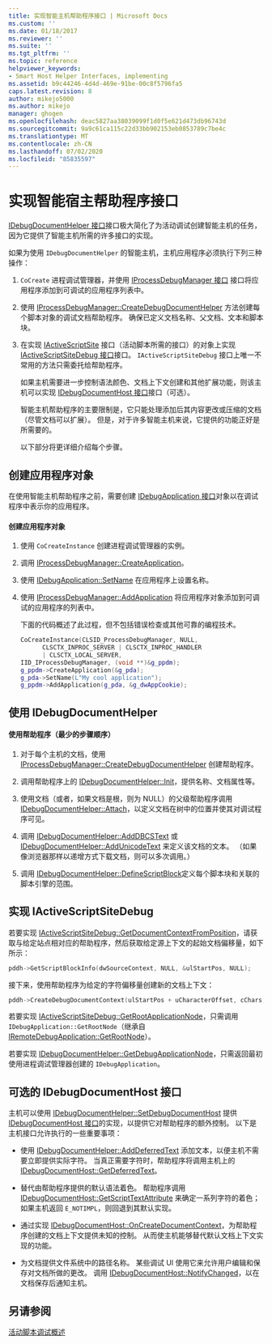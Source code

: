 ```yaml
---
title: 实现智能主机帮助程序接口 | Microsoft Docs
ms.custom: ''
ms.date: 01/18/2017
ms.reviewer: ''
ms.suite: ''
ms.tgt_pltfrm: ''
ms.topic: reference
helpviewer_keywords:
- Smart Host Helper Interfaces, implementing
ms.assetid: b9c44246-4d4d-469e-91be-00c8f5796fa5
caps.latest.revision: 8
author: mikejo5000
ms.author: mikejo
manager: ghogen
ms.openlocfilehash: deac5827aa38039099f1d0f5e621d473db96743d
ms.sourcegitcommit: 9a9c61ca115c22d33bb902153eb0853789c7be4c
ms.translationtype: MT
ms.contentlocale: zh-CN
ms.lasthandoff: 07/02/2020
ms.locfileid: "85835597"
---
```

# <a name="implementing-smart-host-helper-interfaces"></a>实现智能宿主帮助程序接口
[IDebugDocumentHelper 接口](../winscript/reference/idebugdocumenthelper-interface.md)接口极大简化了为活动调试创建智能主机的任务，因为它提供了智能主机所需的许多接口的实现。  
  
 如果为使用 `IDebugDocumentHelper` 的智能主机，主机应用程序必须执行下列三种操作：  
  
1. `CoCreate` 进程调试管理器，并使用 [IProcessDebugManager 接口](../winscript/reference/iprocessdebugmanager-interface.md) 接口将应用程序添加到可调试的应用程序列表中。  
  
2. 使用 [IProcessDebugManager::CreateDebugDocumentHelper](../winscript/reference/iprocessdebugmanager-createdebugdocumenthelper.md) 方法创建每个脚本对象的调试文档帮助程序。 确保已定义文档名称、父文档、文本和脚本块。  
  
3. 在实现 [IActiveScriptSite](../winscript/reference/iactivescriptsite.md) 接口（活动脚本所需的接口）的对象上实现 [IActiveScriptSiteDebug 接口](../winscript/reference/iactivescriptsitedebug-interface.md)接口。 `IActiveScriptSiteDebug` 接口上唯一不常用的方法只需委托给帮助程序。  
  
   如果主机需要进一步控制语法颜色、文档上下文创建和其他扩展功能，则该主机可以实现 [IDebugDocumentHost 接口](../winscript/reference/idebugdocumenthost-interface.md)接口（可选）。  
  
   智能主机帮助程序的主要限制是，它只能处理添加后其内容更改或压缩的文档（尽管文档可以扩展）。 但是，对于许多智能主机来说，它提供的功能正好是所需要的。  
  
   以下部分将更详细介绍每个步骤。  
  
## <a name="create-an-application-object"></a>创建应用程序对象  
 在使用智能主机帮助程序之前，需要创建 [IDebugApplication 接口](../winscript/reference/idebugapplication-interface.md)对象以在调试程序中表示你的应用程序。  
  
#### <a name="to-create-an-application-object"></a>创建应用程序对象  
  
1. 使用 `CoCreateInstance` 创建进程调试管理器的实例。  
  
2. 调用 [IProcessDebugManager::CreateApplication](../winscript/reference/iprocessdebugmanager-createapplication.md)。  
  
3. 使用 [IDebugApplication::SetName](../winscript/reference/idebugapplication-setname.md) 在应用程序上设置名称。  
  
4. 使用 [IProcessDebugManager::AddApplication](../winscript/reference/iprocessdebugmanager-addapplication.md) 将应用程序对象添加到可调试的应用程序的列表中。  
  
     下面的代码概述了此过程，但不包括错误检查或其他可靠的编程技术。  
  
    ```cpp
    CoCreateInstance(CLSID_ProcessDebugManager, NULL,  
          CLSCTX_INPROC_SERVER | CLSCTX_INPROC_HANDLER  
          | CLSCTX_LOCAL_SERVER,  
    IID_IProcessDebugManager, (void **)&g_ppdm);  
    g_ppdm->CreateApplication(&g_pda);  
    g_pda->SetName(L"My cool application");  
    g_ppdm->AddApplication(g_pda, &g_dwAppCookie);  
    ```  
  
## <a name="using-idebugdocumenthelper"></a>使用 IDebugDocumentHelper  
  
#### <a name="to-use-the-helper-minimal-sequence-of-steps"></a>使用帮助程序（最少的步骤顺序）  
  
1. 对于每个主机的文档，使用 [IProcessDebugManager::CreateDebugDocumentHelper](../winscript/reference/iprocessdebugmanager-createdebugdocumenthelper.md) 创建帮助程序。  
  
2. 调用帮助程序上的 [IDebugDocumentHelper::Init](../winscript/reference/idebugdocumenthelper-init.md)，提供名称、文档属性等。  
  
3. 使用文档（或者，如果文档是根，则为 NULL）的父级帮助程序调用 [IDebugDocumentHelper::Attach](../winscript/reference/idebugdocumenthelper-attach.md)，以定义文档在树中的位置并使其对调试程序可见。  
  
4. 调用 [IDebugDocumentHelper::AddDBCSText](../winscript/reference/idebugdocumenthelper-adddbcstext.md) 或 [IDebugDocumentHelper::AddUnicodeText](../winscript/reference/idebugdocumenthelper-addunicodetext.md) 来定义该文档的文本。 （如果像浏览器那样以递增方式下载文档，则可以多次调用。）  
  
5. 调用 [IDebugDocumentHelper::DefineScriptBlock](../winscript/reference/idebugdocumenthelper-definescriptblock.md)定义每个脚本块和关联的脚本引擎的范围。  
  
## <a name="implementing-iactivescriptsitedebug"></a>实现 IActiveScriptSiteDebug  
 若要实现 [IActiveScriptSiteDebug::GetDocumentContextFromPosition](../winscript/reference/iactivescriptsitedebug-getdocumentcontextfromposition.md)，请获取与给定站点相对应的帮助程序，然后获取给定源上下文的起始文档偏移量，如下所示：  
  
```cpp
pddh->GetScriptBlockInfo(dwSourceContext, NULL, &ulStartPos, NULL);  
```  
  
 接下来，使用帮助程序为给定的字符偏移量创建新的文档上下文：  
  
```cpp
pddh->CreateDebugDocumentContext(ulStartPos + uCharacterOffset, cChars, &pddcNew);  
```  
  
 若要实现 [IActiveScriptSiteDebug::GetRootApplicationNode](../winscript/reference/iactivescriptsitedebug-getrootapplicationnode.md)，只需调用 `IDebugApplication::GetRootNode`（继承自 [IRemoteDebugApplication::GetRootNode](../winscript/reference/iremotedebugapplication-getrootnode.md)）。  
  
 若要实现 [IDebugDocumentHelper::GetDebugApplicationNode](../winscript/reference/idebugdocumenthelper-getdebugapplicationnode.md)，只需返回最初使用进程调试管理器创建的 `IDebugApplication`。  
  
## <a name="the-optional-idebugdocumenthost-interface"></a>可选的 IDebugDocumentHost 接口  
 主机可以使用 [IDebugDocumentHelper::SetDebugDocumentHost](../winscript/reference/idebugdocumenthelper-setdebugdocumenthost.md) 提供 [IDebugDocumentHost 接口](../winscript/reference/idebugdocumenthost-interface.md)的实现，以提供它对帮助程序的额外控制。 以下是主机接口允许执行的一些重要事项：  
  
- 使用 [IDebugDocumentHelper::AddDeferredText](../winscript/reference/idebugdocumenthelper-adddeferredtext.md) 添加文本，以便主机不需要立即提供实际字符。 当真正需要字符时，帮助程序将调用主机上的 [IDebugDocumentHost::GetDeferredText](../winscript/reference/idebugdocumenthost-getdeferredtext.md)。  
  
- 替代由帮助程序提供的默认语法着色。 帮助程序调用 [IDebugDocumentHost::GetScriptTextAttribute](../winscript/reference/idebugdocumenthost-getscripttextattributes.md) 来确定一系列字符的着色；如果主机返回 `E_NOTIMPL`，则回退到其默认实现。  
  
- 通过实现 [IDebugDocumentHost::OnCreateDocumentContext](../winscript/reference/idebugdocumenthost-oncreatedocumentcontext.md)，为帮助程序创建的文档上下文提供未知的控制。 从而使主机能够替代默认文档上下文实现的功能。  
  
- 为文档提供文件系统中的路径名称。 某些调试 UI 使用它来允许用户编辑和保存对文档所做的更改。 调用 [IDebugDocumentHost::NotifyChanged](../winscript/reference/idebugdocumenthost-notifychanged.md)，以在文档保存后通知主机。  
  
## <a name="see-also"></a>另请参阅  
 [活动脚本调试概述](../winscript/active-script-debugging-overview.md)